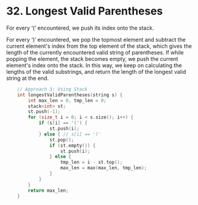 # 32. Longest Valid Parentheses
For every ‘(’ encountered, we push its index onto the stack.

For every ‘)’ encountered, we pop the topmost element and subtract the current element's index from the top element of the stack, which gives the length of the currently encountered valid string of parentheses. If while popping the element, the stack becomes empty, we push the current element's index onto the stack. In this way, we keep on calculating the lengths of the valid substrings, and return the length of the longest valid string at the end.

```cpp
	// Approach 3: Using Stack
    int longestValidParentheses(string s) {
        int max_len = 0, tmp_len = 0;
        stack<int> st;
        st.push(-1);
        for (size_t i = 0; i < s.size(); i++) {
            if (s[i] == '(') {
                st.push(i);
            } else { // s[i] == ')'
                st.pop();
                if (st.empty()) {
                    st.push(i);
                } else {
                    tmp_len = i - st.top();
                    max_len = max(max_len, tmp_len);
                }
            }
        }
        return max_len;
    }
```